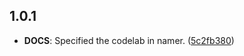 ## 1.0.1

 - **DOCS**: Specified the codelab in namer. ([5c2fb380](https://github.com/mntm/flutter_tutorial/commit/5c2fb38026a463104ab68f89601e36396d857b70))

